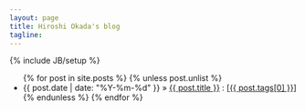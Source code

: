 ```yaml
---
layout: page
title: Hiroshi Okada's blog
tagline: 
---
```

{% include JB/setup %}

<ul class="posts">
  {% for post in site.posts %}
    {% unless post.unlist %}
    <li>
      <span>{{ post.date | date: "%Y-%m-%d" }}</span> 
      &raquo; <a href="{{ BASE_PATH }}{{ post.url }}">{{ post.title }}</a> 
      : [<a href="/tags.html#{{ post.tags[0] }}-ref">{{ post.tags[0] }}]</a> 
    </li>
    {% endunless %}
  {% endfor %}
</ul>

